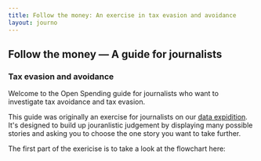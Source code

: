 ```yaml
---
title: Follow the money: An exercise in tax evasion and avoidance
layout: journo
---
```


<h2>Follow the money &mdash; A guide for journalists</h2> 
<h3>Tax evasion and avoidance</h3>
        <p>Welcome to the Open Spending guide for journalists who want to investigate tax avoidance and tax evasion.</p> 
        <p>This guide was originally an exercise for journalists on our <a href="http://blog.okfn.org/2012/11/14/data-expeditions-at-mozfest/">data expidition</a>. It's designed to build up jouranlistic judgement by displaying many possible stories and asking you to choose the one story you want to take further.</p>
<p>The first part of the exericise is to take a look at the flowchart here:</p>

